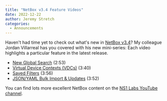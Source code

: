 ```yaml
---
title: "NetBox v3.4 Feature Videos"
date: 2022-12-22
author: Jeremy Stretch
categories:
  - Announcements
---
```

Haven't had time yet to check out what's new in [NetBox v3.4](announcements/netbox-3.4.0-released/)? My colleague Jordan Villarreal has you covered with his new mini-series: Each video highlights a particular feature in the latest release.

* [New Global Search](https://www.youtube.com/watch?v=lHW3NGPPFy4) (2:53)
* [Virtual Device Contexts (VDCs)](https://www.youtube.com/watch?v=9GJ9dLZUr20) (3:40)
* [Saved Filters](https://www.youtube.com/watch?v=oH1cGA4MUtY) (3:56)
* [JSON/YAML Bulk Import & Updates](https://www.youtube.com/watch?v=xKj9xWuVKDs) (3:52)

You can find lots more excellent NetBox content on the [NS1 Labs YouTube channel](https://www.youtube.com/@NS1Labs/videos).

